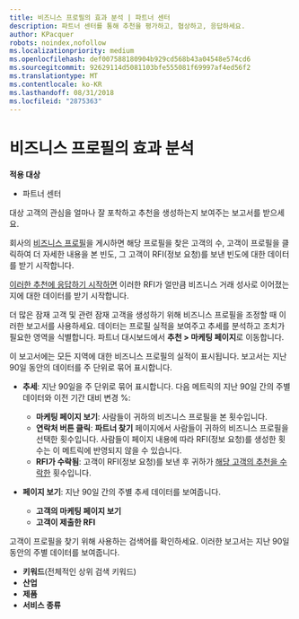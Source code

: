 ```yaml
---
title: 비즈니스 프로필의 효과 분석 | 파트너 센터
description: 파트너 센터를 통해 추천을 평가하고, 협상하고, 응답하세요.
author: KPacquer
robots: noindex,nofollow
ms.localizationpriority: medium
ms.openlocfilehash: def007588180904b929cd568b43a04548e574cd6
ms.sourcegitcommit: 92629114d5081103bfe555081f69997af4ed56f2
ms.translationtype: MT
ms.contentlocale: ko-KR
ms.lasthandoff: 08/31/2018
ms.locfileid: "2875363"
---
```

# <a name="analyze-the-effectiveness-of-your-business-profile"></a>비즈니스 프로필의 효과 분석
<!-- 
https://go.microsoft.com/fwlink/?linkid=849120
-->

**적용 대상**

-  파트너 센터

대상 고객의 관심을 얼마나 잘 포착하고 추천을 생성하는지 보여주는 보고서를 받으세요.

회사의 [비즈니스 프로필](create-a-marketing-profile.md)을 게시하면 해당 프로필을 찾은 고객의 수, 고객이 프로필을 클릭하여 더 자세한 내용을 본 빈도, 그 고객이 RFI(정보 요청)를 보낸 빈도에 대한 데이터를 받기 시작합니다. 

[이러한 추천에 응답하기 시작하면](responding-to-referrals.md) 이러한 RFI가 얼만큼 비즈니스 거래 성사로 이어졌는지에 대한 데이터를 받기 시작합니다.

더 많은 잠재 고객 및 관련 잠재 고객을 생성하기 위해 비즈니스 프로필을 조정할 때 이러한 보고서를 사용하세요. 데이터는 프로필 실적을 보여주고 추세를 분석하고 조치가 필요한 영역을 식별합니다. 파트너 대시보드에서 **추천 > 마케팅 페이지**로 이동합니다.

이 보고서에는 모든 지역에 대한 비즈니스 프로필의 실적이 표시됩니다. 보고서는 지난 90일 동안의 데이터를 주 단위로 묶어 표시합니다.

*  **추세**: 지난 90일을 주 단위로 묶어 표시합니다. 다음 메트릭의 지난 90일 간의 주별 데이터와 이전 기간 대비 변경 %:

   * **마케팅 페이지 보기**: 사람들이 귀하의 비즈니스 프로필을 본 횟수입니다.
   * **연락처 버튼 클릭**: **파트너 찾기** 페이지에서 사람들이 귀하의 비즈니스 프로필을 선택한 횟수입니다. 사람들이 페이지 내용에 따라 RFI(정보 요청)를 생성한 횟수는 이 메트릭에 반영되지 않을 수 있습니다.
   * **RFI가 수락됨**: 고객이 RFI(정보 요청)를 보낸 후 귀하가 [해당 고객의 추천을 수락한](responding-to-referrals.md) 횟수입니다.


*  **페이지 보기**: 지난 90일 간의 주별 추세 데이터를 보여줍니다.
   *  **고객의 마케팅 페이지 보기**
   *  **고객이 제출한 RFI**

고객이 프로필을 찾기 위해 사용하는 검색어를 확인하세요. 이러한 보고서는 지난 90일 동안의 주별 데이터를 보여줍니다.

*  **키워드**(전체적인 상위 검색 키워드) 
*  **산업**
*  **제품**
*  **서비스 종류**

